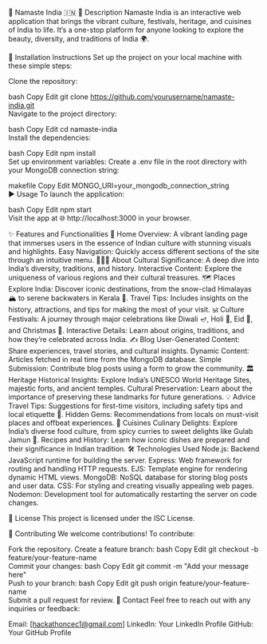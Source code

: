 🌟 Namaste India 🇮🇳
📝 Description
Namaste India is an interactive web application that brings the vibrant culture, festivals, heritage, and cuisines of India to life. It’s a one-stop platform for anyone looking to explore the beauty, diversity, and traditions of India 🌍.

🚀 Installation Instructions
Set up the project on your local machine with these simple steps:

Clone the repository:

bash
Copy
Edit
git clone https://github.com/yourusername/namaste-india.git  
Navigate to the project directory:

bash
Copy
Edit
cd namaste-india  
Install the dependencies:

bash
Copy
Edit
npm install  
Set up environment variables:
Create a .env file in the root directory with your MongoDB connection string:

makefile
Copy
Edit
MONGO_URI=your_mongodb_connection_string  
▶️ Usage
To launch the application:

bash
Copy
Edit
npm start  
Visit the app at 🌐 http://localhost:3000 in your browser.

✨ Features and Functionalities
🏡 Home
Overview: A vibrant landing page that immerses users in the essence of Indian culture with stunning visuals and highlights.
Easy Navigation: Quickly access different sections of the site through an intuitive menu.
🧑‍🤝‍🧑 About
Cultural Significance: A deep dive into India’s diversity, traditions, and history.
Interactive Content: Explore the uniqueness of various regions and their cultural treasures.
🗺️ Places
Explore India: Discover iconic destinations, from the snow-clad Himalayas 🏔️ to serene backwaters in Kerala 🌊.
Travel Tips: Includes insights on the history, attractions, and tips for making the most of your visit.
🕉️ Culture
Festivals: A journey through major celebrations like Diwali 🪔, Holi 🌈, Eid 🌙, and Christmas 🎄.
Interactive Details: Learn about origins, traditions, and how they’re celebrated across India.
✍️ Blog
User-Generated Content: Share experiences, travel stories, and cultural insights.
Dynamic Content: Articles fetched in real time from the MongoDB database.
Simple Submission: Contribute blog posts using a form to grow the community.
🏛️ Heritage
Historical Insights: Explore India’s UNESCO World Heritage Sites, majestic forts, and ancient temples.
Cultural Preservation: Learn about the importance of preserving these landmarks for future generations.
💡 Advice
Travel Tips: Suggestions for first-time visitors, including safety tips and local etiquette 🧳.
Hidden Gems: Recommendations from locals on must-visit places and offbeat experiences.
🍛 Cuisines
Culinary Delights: Explore India’s diverse food culture, from spicy curries to sweet delights like Gulab Jamun 🍩.
Recipes and History: Learn how iconic dishes are prepared and their significance in Indian tradition.
🛠️ Technologies Used
Node.js: Backend JavaScript runtime for building the server.
Express: Web framework for routing and handling HTTP requests.
EJS: Template engine for rendering dynamic HTML views.
MongoDB: NoSQL database for storing blog posts and user data.
CSS: For styling and creating visually appealing web pages.
Nodemon: Development tool for automatically restarting the server on code changes.

📜 License
This project is licensed under the ISC License.

🤝 Contributing
We welcome contributions! To contribute:

Fork the repository.
Create a feature branch:
bash
Copy
Edit
git checkout -b feature/your-feature-name  
Commit your changes:
bash
Copy
Edit
git commit -m "Add your message here"  
Push to your branch:
bash
Copy
Edit
git push origin feature/your-feature-name  
Submit a pull request for review.
📧 Contact
Feel free to reach out with any inquiries or feedback:

Email: [hackathoncec1@gmail.com]
LinkedIn: Your LinkedIn Profile
GitHub: Your GitHub Profile
